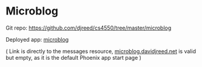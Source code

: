 # Microblog

Git repo: https://github.com/djreed/cs4550/tree/master/microblog

Deployed app: [microblog](http://microblog.davidjreed.net/messages)

( Link is directly to the messages resource, [microblog.davidjreed.net](http://microblog.davidjreed.net) is valid but empty, as it is the default Phoenix app start page )
